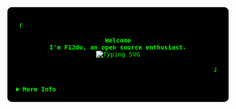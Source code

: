 <!-- F12do's GitHub Profile -->
<div align="justify" style="background-color: black; color: #00ff00; font-family: 'Courier New', monospace; padding: 20px; border-radius: 10px;">
  
  <!-- Profile -->
  <p align="left">
    <strong><samp>「</samp></strong>
  </p>
  <p align="center">
    <samp>
      <b>
        Welcome
        <br />
        I'm F12do, an open source enthusiast.
      </b>
      <br />
      <img src="https://readme-typing-svg.demolab.com?font=Iosevka&size=16&pause=1000&color=00ff00&center=true&vCenter=true&width=435&lines=Follow+the+white+rabbit+..." alt="Typing SVG" />
    </samp>
  </p>
  <p align="right">
    <strong><samp>」</samp></strong>
  </p>
  <br />
  
  <details>
    <summary>
      <samp><b>More Info</b></samp>
    </summary>
    <h2></h2>
    <br />
    <!-- Info -->
    <p align="center">
      <samp>
        [ <!--<a href="https://yourwebsite.com/about" style="color: #00ff00;">about me</a> .-->
        <a href="https://github.com/F12do?tab=repositories" style="color: #00ff00;">repositories</a> .
        <a href="mailto:malutrab63@gmail.com" style="color: #00ff00;">contact</a> .
        ]
      </samp>
    </p>
    <h2></h2>
    <br />
    <!-- Github Trophy -->
    <div align="center">
      <table>
        <tr>
          <td>
            <a href="#--------">
              <img
                align="center"
                alt="GitHub Trophy"
                src="https://github-trophies.vercel.app/?username=F12do&rank=SECRET,SSS,SS,S,AAA,AA,A&row=2&column=3&margin-w=15&margin-h=15&no-frame=true&theme=matrix"
              />
            </a>
          </td>
        </tr>
      </table>
    </div>
    <!-- Github Stats -->
    <div align="center">
      <table>
        <tr>
          <td>
            <a href="#--------">
              <img
                height="137px"
                align="center"
                alt="GitHub Stats"
                src="https://github-readme-stats.vercel.app/api?username=F12do&count_private=true&show_icons=true&include_all_commits=true&line_height=21&hide_border=true&theme=chartreuse-dark"
              />
            </a>
          </td>
          <td>
            <a href="#--------">
              <img
                height="137px"
                align="center"
                alt="Top Language"
                src="https://github-readme-stats.vercel.app/api/top-langs/?username=F12do&layout=compact&line_height=21&hide_border=true&theme=chartreuse-dark"
              />
            </a>
          </td>
        </tr>
      </table>
    </div>
  </details>
</div>
